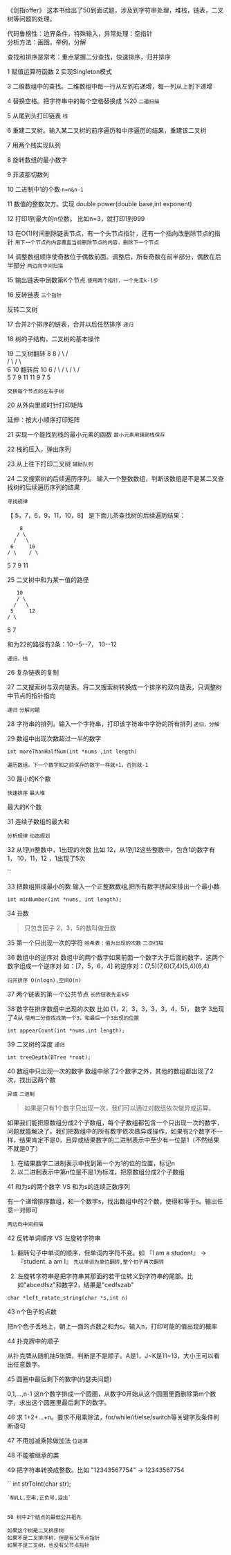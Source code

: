 
《剑指offer》 这本书给出了50到面试题，涉及到字符串处理，堆栈，链表，二叉树等问题的处理。

代码鲁榜性：边界条件，特殊输入，异常处理：空指针  
分析方法：画图，举例，分解

查找和排序是常考：重点掌握二分查找，快速排序，归并排序


1  赋值运算符函数
2  实现Singleton模式


3  二维数组中的查找。二维数组中每一行从左到右递增，每一列从上到下递增



4 替换空格。把字符串中的每个空格替换成 %20
`二遍扫描` 



5 从尾到头打印链表
`栈`



6 重建二叉树。输入某二叉树的前序遍历和中序遍历的结果，重建该二叉树




7 用两个栈实现队列



8 旋转数组的最小数字


9 菲波那切数列


10 二进制中1的个数
`n=n&n-1`



11 数值的整数次方。实现 double power(double base,int exponent)




12 打印1到最大的n位数。 比如n=3，就打印1到999




13 在O(1)时间删除链表节点，有一个头节点指针，还有一个指向改删除节点的指针
`用下一个节点的内容覆盖当前删除节点的内容，删除下一个节点`


14 调整数组顺序使奇数位于偶数前面。调整后，所有奇数在前半部分，偶数在后半部分
`两边向中间扫描`



15 输出链表中倒数第K个节点
`使用两个指针，一个先走k-1步`



16 反转链表
`三个指针`



反转二叉树


17 合并2个排序的链表，合并以后任然排序
`递归`



18 树的子结构，二叉树的基本操作



19 二叉树翻转
		8   				8
	   / \				   / \
	  /   \				  /   \   						
	 6     10	 翻转后	10	   6
	/ \	   / \          / \   / \
   5   7  9  11   	   11  9 7   5
   
	   
`交换每个节点的左右子树`	   



20 从外向里顺时针打印矩阵


延伸：按大小顺序打印矩阵

21 实现一个能找到栈的最小元素的函数
`最小元素用辅助栈保存`


22 栈的压入，弹出序列


23 从上往下打印二叉树
`辅助队列`


24 二叉搜索树的后续遍历序列。
输入一个整数数组，判断该数组是不是某二叉查找树的后续遍历序列的结果

`寻找规律`

【 5，7，6，9，11，10，8】 是下面儿茶查找树的后续遍历结果：

		8   			
	   / \				   
	  /   \				    						
	 6     10	 
	/ \	   / \         
   5   7  9  11   	   




25 二叉树中和为某一值的路径

	   10   			
	   / \				   
	  /   \				    						
	 5     12	 
	/ \	           
   5   7    

和为22的路径有2条：10--5--7， 10--12

`递归，栈`



26 复杂链表的复制




27 二叉搜索树与双向链表。将二叉搜索树转换成一个排序的双向链表，只调整树中节点的指针指向

`递归` `分解问题`



28 字符串的排列。输入一个字符串，打印该字符串中字符的所有排列
`递归，分解`


29 数组中出现次数超过一半的数字

```
int moreThanHalfNum(int *nums ,int length)
```
`遍历数组，下一个数字和之前保存的数字一样就+1，否则就-1`


30 最小的K个数

`快速排序` `最大堆`


最大的K个数


31 连续子数组的最大和

`分析规律` `动态规划`


32 从1到n整数中，1出现的次数
比如 12，从1到12这些整数中，包含1的数字有 1， 10，11，12 ，1出现了5次

``


33 把数组排成最小的数
输入一个正整数数组,把所有数字拼起来排出一个最小数

```
int minNumber(int *nums, int length);
```

34  丑数

> 只包含因子 2，3，5的数叫做丑数



35  第一个只出现一次的字符
`哈希表：值为出现的次数` `二次扫描`



36  数组中的逆序对
数组中的两个数字如果前面一个数字大于后面的数字，这两个数字组成一个逆序对
如：[7，5，6，4] 的逆序对：(7,5)(7,6)(7,4)(5,4)(6,4)

`归并排序 O(nlogn),空间O(n)`



37  两个链表的第一个公共节点
`长的链表先走k步`



38 数字在排序数组中出现的次数
比如 {1，2，3，3，3，3，4，5}， 数字 3出现了4从
`使用二分查找找第一个3，和最后一个3出现的位置`


```
int appearCount(int *nums,int length);
```


39  二叉树的深度
`递归`


```
int treeDepth(BTree *root);
```

40 数组中只出现一次的数字
数组中除了2个数字之外，其他的数组都出现了2次，找出这两个数

`异或` `二进制`

>如果是只有1个数字只出现一次，我们可以通过对数组依次做异或运算。

如果我们能把原数组分成2个子数组，每个子数组都包含一个只出现一次的数字，问题就能解决了。我们把数组中的所有数字依次做异或操作，如果有2个数字不一样，结果肯定不是0，且异或结果数字的二进制表示中至少有一位是1（不然结果不就是0了）

1. 在结果数字二进制表示中找到第一个为1的位的位置，标记n
2. 以二进制表示中第n位是不是1为标准，把原数组分成2个子数组




41 和为s的两个数字 VS  和为s的连续正数序列

有一个递增排序数组，和一个数字s，找出数组中的2个数，使得和等于s。输出任意一对即可

`两边向中间扫描`


42 反转单词顺序 VS 左旋转字符串

1. 翻转句子中单词的顺序，但单词内字符不变。如 『I am a student』 ->  『student. a am I』
`先以单词为单位翻转,整个句子再次翻转`

2. 左旋转字符串是把字符串其那面的若干位转义到字符串的尾部。比如"abcedfsz"和数字2，结果是"cedfszab"

```
char *left_rotate_string(char *s,int n)
```


43 n个色子的点数

把n个色子丢地上，朝上一面的点数之和为s。输入n，打印可能的值出现的概率


44 扑克牌中的顺子

从扑克牌从随机抽5张牌，判断是不是顺子。A是1，J~K是11~13，大小王可以看出任意数字。



45 圆圈中最后剩下的数字(约瑟夫问题)

0,1,...,n-1 这n个数字排成一个圆圈，从数字0开始从这个圆圈里面删除第m个数字，求出这个圆圈里最后剩下的数字。


46 求 1+2+...+n。要求不用乘除法，for/while/if/else/switch等关键字及条件判断语句



47 不用加减乘除做加法
`位运算`


48 不能被继承的类


49 把字符串转换成整数。比如 "12343567754" -> 12343567754

``
int strToInt(char str);
```
`NULL,空串,正负号,溢出`


50 树中2个结点的最低公共祖先

如果这个树是二叉排序树
如果不是二叉排序树，但是有父节点指针
如果不是二叉树，也没有父节点指针
















